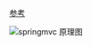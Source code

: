 [参考](https://blog.csdn.net/qq_33369905/article/details/106647319)

![springmvc 原理图](https://imgconvert.csdnimg.cn/aHR0cHM6Ly9tbWJpei5xcGljLmNuL21tYml6X3BuZy91SkRBVUtyR0M3SWljeEJaYmtoMEQ0ZEpKaWFYU3pHRVh5enNYRFB5N29BSkZzQnZ2QmliaWFGV3BTcDc1dkZJRU9DQm03d250NEpLWEpDSEI5TWZsVXljS3cvNjQw?x-oss-process=image/format,png)